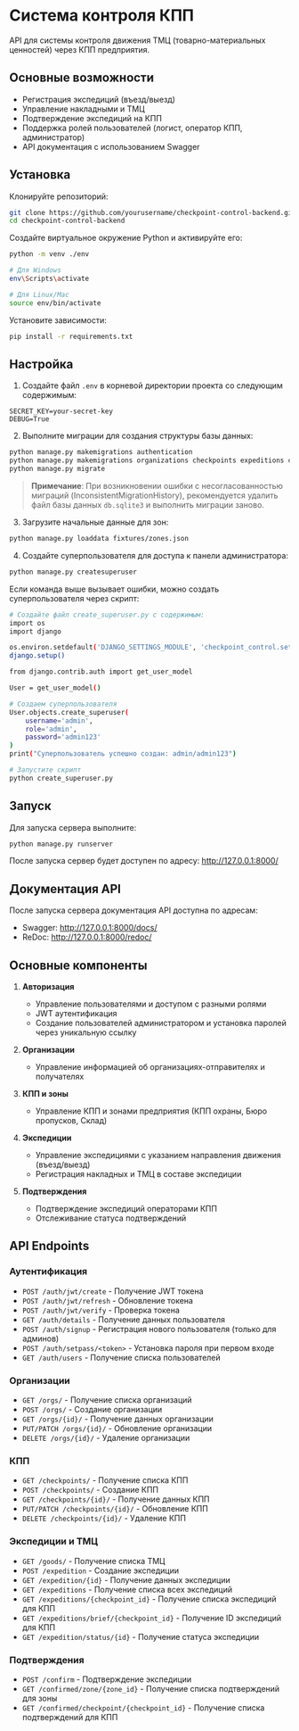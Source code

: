 # Система контроля КПП

API для системы контроля движения ТМЦ (товарно-материальных ценностей) через КПП предприятия.

## Основные возможности

* Регистрация экспедиций (въезд/выезд)
* Управление накладными и ТМЦ
* Подтверждение экспедиций на КПП
* Поддержка ролей пользователей (логист, оператор КПП, администратор)
* API документация с использованием Swagger

## Установка

Клонируйте репозиторий:

```bash
git clone https://github.com/yourusername/checkpoint-control-backend.git
cd checkpoint-control-backend
```

Создайте виртуальное окружение Python и активируйте его:

```bash
python -m venv ./env

# Для Windows
env\Scripts\activate

# Для Linux/Mac
source env/bin/activate
```

Установите зависимости:

```bash
pip install -r requirements.txt
```

## Настройка

1. Создайте файл `.env` в корневой директории проекта со следующим содержимым:

```
SECRET_KEY=your-secret-key
DEBUG=True
```

2. Выполните миграции для создания структуры базы данных:

```bash
python manage.py makemigrations authentication
python manage.py makemigrations organizations checkpoints expeditions confirmations
python manage.py migrate
```

> **Примечание**: При возникновении ошибки с несогласованностью миграций (InconsistentMigrationHistory), рекомендуется удалить файл базы данных `db.sqlite3` и выполнить миграции заново.

3. Загрузите начальные данные для зон:

```bash
python manage.py loaddata fixtures/zones.json
```

4. Создайте суперпользователя для доступа к панели администратора:

```bash
python manage.py createsuperuser
```

Если команда выше вызывает ошибки, можно создать суперпользователя через скрипт:

```bash
# Создайте файл create_superuser.py с содержимым:
import os
import django

os.environ.setdefault('DJANGO_SETTINGS_MODULE', 'checkpoint_control.settings')
django.setup()

from django.contrib.auth import get_user_model

User = get_user_model()

# Создаем суперпользователя
User.objects.create_superuser(
    username='admin',
    role='admin',
    password='admin123'
)
print("Суперпользователь успешно создан: admin/admin123")

# Запустите скрипт
python create_superuser.py
```

## Запуск

Для запуска сервера выполните:

```bash
python manage.py runserver
```

После запуска сервер будет доступен по адресу: http://127.0.0.1:8000/

## Документация API

После запуска сервера документация API доступна по адресам:
- Swagger: http://127.0.0.1:8000/docs/
- ReDoc: http://127.0.0.1:8000/redoc/

## Основные компоненты

1. **Авторизация** 
   - Управление пользователями и доступом с разными ролями
   - JWT аутентификация
   - Создание пользователей администратором и установка паролей через уникальную ссылку

2. **Организации** 
   - Управление информацией об организациях-отправителях и получателях

3. **КПП и зоны** 
   - Управление КПП и зонами предприятия (КПП охраны, Бюро пропусков, Склад)

4. **Экспедиции** 
   - Управление экспедициями с указанием направления движения (въезд/выезд)
   - Регистрация накладных и ТМЦ в составе экспедиции

5. **Подтверждения** 
   - Подтверждение экспедиций операторами КПП
   - Отслеживание статуса подтверждений

## API Endpoints

### Аутентификация
- `POST /auth/jwt/create` - Получение JWT токена
- `POST /auth/jwt/refresh` - Обновление токена
- `POST /auth/jwt/verify` - Проверка токена
- `GET /auth/details` - Получение данных пользователя
- `POST /auth/signup` - Регистрация нового пользователя (только для админов)
- `POST /auth/setpass/<token>` - Установка пароля при первом входе
- `GET /auth/users` - Получение списка пользователей

### Организации
- `GET /orgs/` - Получение списка организаций
- `POST /orgs/` - Создание организации
- `GET /orgs/{id}/` - Получение данных организации
- `PUT/PATCH /orgs/{id}/` - Обновление организации
- `DELETE /orgs/{id}/` - Удаление организации

### КПП
- `GET /checkpoints/` - Получение списка КПП
- `POST /checkpoints/` - Создание КПП
- `GET /checkpoints/{id}/` - Получение данных КПП
- `PUT/PATCH /checkpoints/{id}/` - Обновление КПП
- `DELETE /checkpoints/{id}/` - Удаление КПП

### Экспедиции и ТМЦ
- `GET /goods/` - Получение списка ТМЦ
- `POST /expedition` - Создание экспедиции
- `GET /expedition/{id}` - Получение данных экспедиции
- `GET /expeditions` - Получение списка всех экспедиций
- `GET /expeditions/{checkpoint_id}` - Получение списка экспедиций для КПП
- `GET /expeditions/brief/{checkpoint_id}` - Получение ID экспедиций для КПП
- `GET /expedition/status/{id}` - Получение статуса экспедиции

### Подтверждения
- `POST /confirm` - Подтверждение экспедиции
- `GET /confirmed/zone/{zone_id}` - Получение списка подтверждений для зоны
- `GET /confirmed/checkpoint/{checkpoint_id}` - Получение списка подтверждений для КПП

